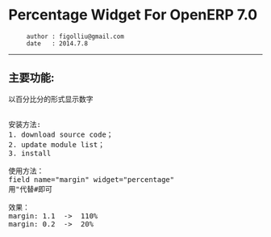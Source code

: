 
Percentage Widget For OpenERP 7.0
========================================================
         author : figolliu@gmail.com
         date   : 2014.7.8

--------------------------------------------------------
主要功能:<br />
--------------------------------------------------------
以百分比分的形式显示数字<br />

<pre>

安装方法:
1. download source code；
2. update module list；
3. install

使用方法：
field name="margin" widget="percentage"	 
用"代替#即可

效果：
margin: 1.1  ->  110%
margin: 0.2  ->  20%

</pre>
